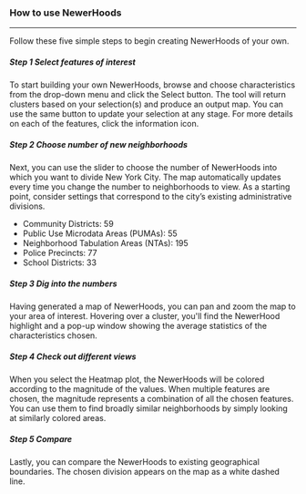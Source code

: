 ### How to use NewerHoods
___
Follow these five simple steps to begin creating NewerHoods of your own.

##### Step 1 Select features of interest
To start building your own NewerHoods, browse and choose characteristics from the drop-down menu and click the Select button. The tool will return clusters based on your selection(s) and produce an output map. You can use the same button to update your selection at any stage. For more details on each of the features, click the information icon.

##### Step 2 Choose number of new neighborhoods
Next, you can use the slider to choose the number of NewerHoods into which you want to divide New York City. The map automatically updates every time you change the number to neighborhoods to view. As a starting point, consider  settings that correspond to the city’s existing administrative divisions.

- Community Districts: 59
- Public Use Microdata Areas (PUMAs): 55
- Neighborhood Tabulation Areas (NTAs): 195
- Police Precincts: 77
- School Districts: 33

##### Step 3 Dig into the numbers
Having generated a map of NewerHoods, you can pan and zoom the map to your area of interest. Hovering over a cluster, you'll find the NewerHood highlight and a pop-up window showing the average statistics of the characteristics chosen.

##### Step 4 Check out different views
When you select  the Heatmap plot, the NewerHoods will be colored according to the magnitude of the values. When multiple features are chosen, the magnitude represents a combination of all the chosen features. You can use them to find broadly similar neighborhoods by simply looking at similarly colored areas.

##### Step 5 Compare
Lastly, you can compare the NewerHoods to existing geographical boundaries. The chosen division appears on the map as a white dashed line.

